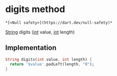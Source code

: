 


# digits method




    *[<Null safety>](https://dart.dev/null-safety)*




[String](https://api.flutter.dev/flutter/dart-core/String-class.html) digits
([int](https://api.flutter.dev/flutter/dart-core/int-class.html) value, [int](https://api.flutter.dev/flutter/dart-core/int-class.html) length)








## Implementation

```dart
String digits(int value, int length) {
  return '$value'.padLeft(length, "0");
}
```







